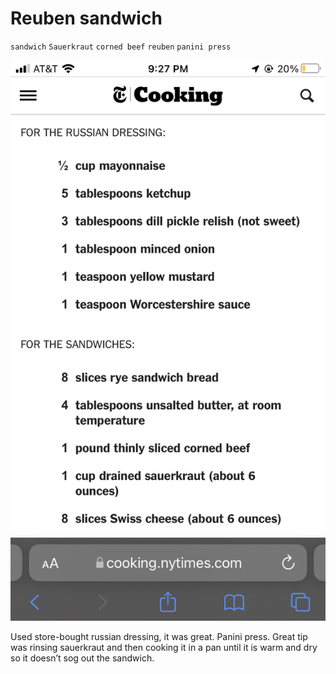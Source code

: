 # Reuben sandwich

`sandwich` `Sauerkraut` `corned beef` `reuben` `panini press`

![Image_20220411_212812.png](image/Image_20220411_212812.png)

Used store\-bought russian dressing, it was great. Panini press. Great tip was rinsing sauerkraut and then cooking it in a pan until it is warm and dry so it doesn’t sog out the sandwich. 
